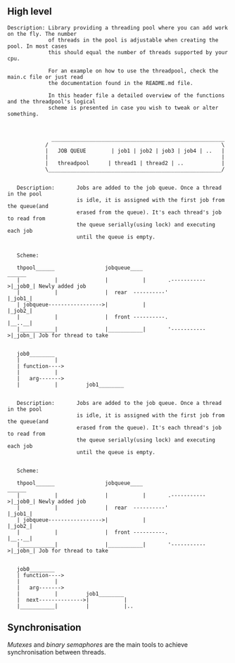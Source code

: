## High level

	Description: Library providing a threading pool where you can add work on the fly. The number
	             of threads in the pool is adjustable when creating the pool. In most cases
	             this should equal the number of threads supported by your cpu.

	             For an example on how to use the threadpool, check the main.c file or just read
	             the documentation found in the README.md file.

	             In this header file a detailed overview of the functions and the threadpool's logical
	             scheme is presented in case you wish to tweak or alter something.



	              _______________________________________________________
	            /                                                       \
	            |   JOB QUEUE        | job1 | job2 | job3 | job4 | ..   |
	            |                                                       |
	            |   threadpool      | thread1 | thread2 | ..            |
	            \_______________________________________________________/


	   Description:       Jobs are added to the job queue. Once a thread in the pool
	                      is idle, it is assigned with the first job from the queue(and
	                      erased from the queue). It's each thread's job to read from
	                      the queue serially(using lock) and executing each job
	                      until the queue is empty.


	   Scheme:

	   thpool______                jobqueue____                      ______
	   |           |               |           |       .----------->|_job0_| Newly added job
	   |           |               |  rear  ----------'             |_job1_|
	   | jobqueue----------------->|           |                    |_job2_|
	   |           |               |  front ----------.             |__..__|
	   |___________|               |___________|       '----------->|_jobn_| Job for thread to take


	   job0________
	   |           |
	   | function---->
	   |           |
	   |   arg------->
	   |           |         job1________


	   Description:       Jobs are added to the job queue. Once a thread in the pool
	                      is idle, it is assigned with the first job from the queue(and
	                      erased from the queue). It's each thread's job to read from
	                      the queue serially(using lock) and executing each job
	                      until the queue is empty.


	   Scheme:

	   thpool______                jobqueue____                      ______
	   |           |               |           |       .----------->|_job0_| Newly added job
	   |           |               |  rear  ----------'             |_job1_|
	   | jobqueue----------------->|           |                    |_job2_|
	   |           |               |  front ----------.             |__..__|
	   |___________|               |___________|       '----------->|_jobn_| Job for thread to take


	   job0________
	   | function---->
	   |           |
	   |   arg------->
	   |           |         job1________
	   |  next-------------->|           |
	   |___________|         |           |..


## Synchronisation

*Mutexes* and *binary semaphores* are the main tools to achieve synchronisation between threads.
